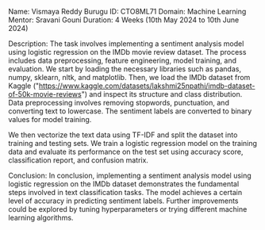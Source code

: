 Name: Vismaya Reddy Burugu
ID: CTO8ML71
Domain: Machine Learning
Mentor: Sravani Gouni
Duration: 4 Weeks (10th May 2024 to 10th June 2024)

Description:
The task involves implementing a sentiment analysis model using logistic regression on the IMDb movie review dataset. The process includes data preprocessing, feature engineering, model training, and evaluation. We start by loading the necessary libraries such as pandas, numpy, sklearn, nltk, and matplotlib. Then, we load the IMDb dataset from Kaggle ("https://www.kaggle.com/datasets/lakshmi25npathi/imdb-dataset-of-50k-movie-reviews") and inspect its structure and class distribution. Data preprocessing involves removing stopwords, punctuation, and converting text to lowercase. The sentiment labels are converted to binary values for model training.

We then vectorize the text data using TF-IDF and split the dataset into training and testing sets. We train a logistic regression model on the training data and evaluate its performance on the test set using accuracy score, classification report, and confusion matrix.

Conclusion:
In conclusion, implementing a sentiment analysis model using logistic regression on the IMDb dataset demonstrates the fundamental steps involved in text classification tasks. The model achieves a certain level of accuracy in predicting sentiment labels. Further improvements could be explored by tuning hyperparameters or trying different machine learning algorithms.
